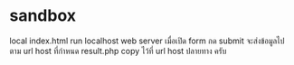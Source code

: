 # sandbox
local index.html run localhost web server เมื่อเปิด form กด submit จะส่งข้อมูลไปตาม url host ที่กำหนด
result.php copy ไว้ที่ url host ปลายทาง ครับ
